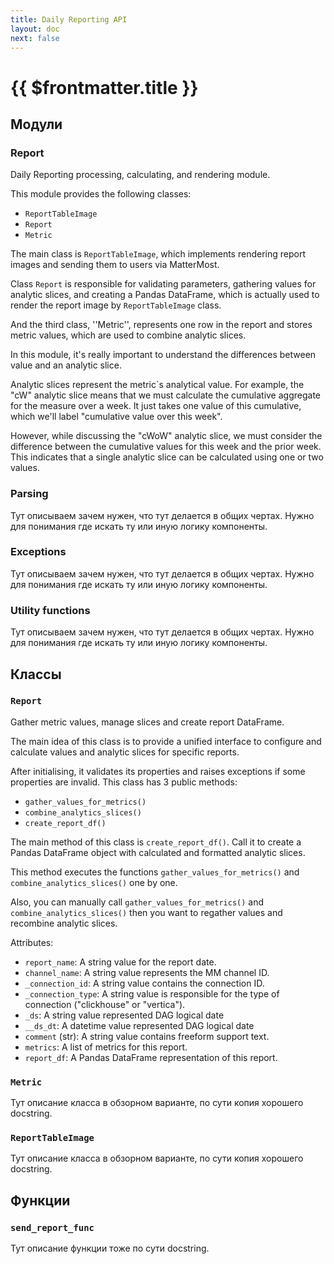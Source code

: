 ```yaml
---
title: Daily Reporting API
layout: doc
next: false
---
```


# {{ $frontmatter.title }}

## Модули

### Report

Daily Reporting processing, calculating, and rendering module.

This module provides the following classes:
  - ``ReportTableImage``
  - ``Report``
  - ``Metric``

The main class is ``ReportTableImage``, which implements rendering
report images and sending them to users via MatterMost.

Class ``Report`` is responsible for validating parameters, gathering
values for analytic slices, and creating a Pandas DataFrame, which is
actually used to render the report image by ``ReportTableImage`` class.

And the third class, ''Metric'', represents one row in the report and
stores metric values, which are used to combine analytic slices.

In this module, it's really important to understand the differences
between value and an analytic slice.

Analytic slices represent the metric`s analytical value.
For example, the "cW" analytic slice means that we must calculate the
cumulative aggregate for the measure over a week. It just takes one
value of this cumulative, which we'll label
"cumulative value over this week".

However, while discussing the "cWoW" analytic slice, we must consider
the difference between the cumulative values for this week and the
prior week. This indicates that a single analytic slice can be
calculated using one or two values.

### Parsing

Тут описываем зачем нужен, что тут делается в общих чертах. Нужно для понимания 
где искать ту или иную логику компоненты.

### Exceptions

Тут описываем зачем нужен, что тут делается в общих чертах. Нужно для понимания 
где искать ту или иную логику компоненты.

### Utility functions

Тут описываем зачем нужен, что тут делается в общих чертах. Нужно для понимания 
где искать ту или иную логику компоненты.

## Классы

### `Report`

Gather metric values, manage slices and create report DataFrame.

The main idea of this class is to provide a unified interface to
configure and calculate values and analytic slices
for specific reports.

After initialising, it validates its properties and raises
exceptions if some properties are invalid.
This class has 3 public methods:
- ``gather_values_for_metrics()``
- ``combine_analytics_slices()``
- ``create_report_df()``

The main method of this class is ``create_report_df()``. Call it
to create a Pandas DataFrame object with calculated and formatted
analytic slices.

This method executes the functions ``gather_values_for_metrics()``
and ``combine_analytics_slices()`` one by one.

Also, you can manually call ``gather_values_for_metrics()``
and ``combine_analytics_slices()`` then you want to regather values
and recombine analytic slices.

Attributes:
- `report_name`: A string value for the report date.
- `channel_name`: A string value represents the MM channel ID.
- `_connection_id`: A string value contains the connection ID.
- `_connection_type`: A string value is responsible for the type
   of connection ("clickhouse" or "vertica").
- `_ds`: A string value represented DAG logical date
- `__ds_dt`: A datetime value represented DAG logical date
- `comment` (str): A string value contains freeform support text.
- `metrics`: A list of metrics for this report.
- `report_df`: A Pandas DataFrame representation of this report.

### `Metric`

Тут описание класса в обзорном варианте, по сути копия хорошего docstring.

### `ReportTableImage`

Тут описание класса в обзорном варианте, по сути копия хорошего docstring.

## Функции

### `send_report_func`

Тут описание функции тоже по сути docstring.
